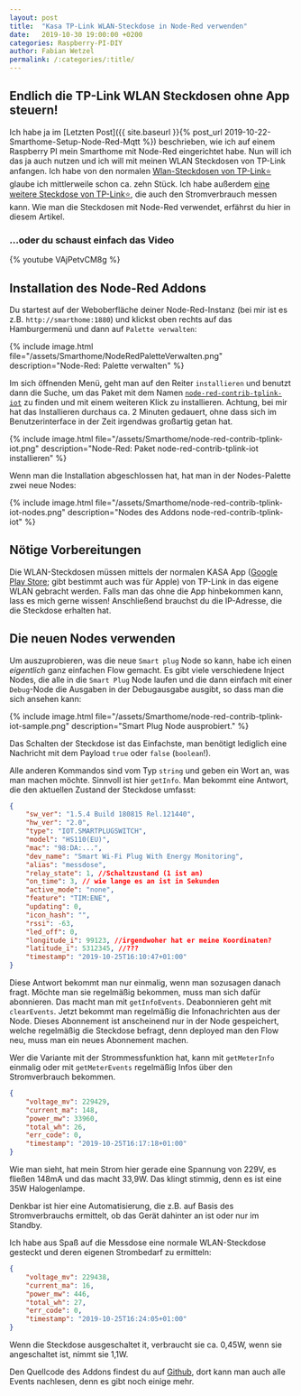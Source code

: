 ```yaml
---
layout: post
title:  "Kasa TP-Link WLAN-Steckdose in Node-Red verwenden"
date:   2019-10-30 19:00:00 +0200
categories: Raspberry-PI-DIY
author: Fabian Wetzel
permalink: /:categories/:title/
---
```


## Endlich die TP-Link WLAN Steckdosen ohne App steuern!

Ich habe ja im [Letzten Post]({{ site.baseurl }}{% post_url 2019-10-22-Smarthome-Setup-Node-Red-Mqtt %}) beschrieben, wie ich auf einem Raspberry PI mein Smarthome mit Node-Red eingerichtet habe. Nun will ich das ja auch nutzen und ich will mit meinen WLAN Steckdosen von TP-Link anfangen. Ich habe von den normalen [Wlan-Steckdosen von TP-Link⭐](https://amzn.to/31tZuOr) glaube ich mittlerweile schon ca. zehn Stück. Ich habe außerdem [eine weitere Steckdose von TP-Link⭐](https://amzn.to/32H70H9), die auch den Stromverbrauch messen kann. Wie man die Steckdosen mit Node-Red verwendet, erfährst du hier in diesem Artikel.

### ...oder du schaust einfach das Video

{% youtube VAjPetvCM8g %}

## Installation des Node-Red Addons

Du startest auf der Weboberfläche deiner Node-Red-Instanz (bei mir ist es z.B. `http://smarthome:1880`) und klickst oben rechts auf das Hamburgermenü und dann auf `Palette verwalten`:

{% include image.html file="/assets/Smarthome/NodeRedPaletteVerwalten.png" description="Node-Red: Palette verwalten" %}

Im sich öffnenden Menü, geht man auf den Reiter `installieren` und benutzt dann die Suche, um das Paket mit dem Namen [`node-red-contrib-tplink-iot`](https://github.com/adreno369/node-red-contrib-tplink-iot/) zu finden und mit einem weiteren Klick zu installieren. Achtung, bei mir hat das Installieren durchaus ca. 2 Minuten gedauert, ohne dass sich im Benutzerinterface in der Zeit irgendwas großartig getan hat.

{% include image.html file="/assets/Smarthome/node-red-contrib-tplink-iot.png" description="Node-Red: Paket node-red-contrib-tplink-iot installieren" %}

Wenn man die Installation abgeschlossen hat, hat man in der Nodes-Palette zwei neue Nodes:

{% include image.html file="/assets/Smarthome/node-red-contrib-tplink-iot-nodes.png" description="Nodes des Addons node-red-contrib-tplink-iot" %}

## Nötige Vorbereitungen

Die WLAN-Steckdosen müssen mittels der normalen KASA App ([Google Play Store](https://play.google.com/store/apps/details?id=com.tplink.kasa_android&hl=de); gibt bestimmt auch was für Apple) von TP-Link in das eigene WLAN gebracht werden. Falls man das ohne die App hinbekommen kann, lass es mich gerne wissen! Anschließend brauchst du die IP-Adresse, die die Steckdose erhalten hat.

## Die neuen Nodes verwenden

Um auszuprobieren, was die neue `Smart plug` Node so kann, habe ich einen *eigentlich* ganz einfachen Flow gemacht. Es gibt viele verschiedene Inject Nodes, die alle in die `Smart Plug` Node laufen und die dann einfach mit einer `Debug`-Node die Ausgaben in der Debugausgabe ausgibt, so dass man die sich ansehen kann:

{% include image.html file="/assets/Smarthome/node-red-contrib-tplink-iot-sample.png" description="Smart Plug Node ausprobiert." %}

Das Schalten der Steckdose ist das Einfachste, man benötigt lediglich eine Nachricht mit dem Payload `true` oder `false` (`boolean`!).

Alle anderen Kommandos sind vom Typ `string` und geben ein Wort an, was man machen möchte. Sinnvoll ist hier `getInfo`. Man bekommt eine Antwort, die den aktuellen Zustand der Steckdose umfasst:

```json
{
    "sw_ver": "1.5.4 Build 180815 Rel.121440",
    "hw_ver": "2.0",
    "type": "IOT.SMARTPLUGSWITCH",
    "model": "HS110(EU)",
    "mac": "98:DA:...",
    "dev_name": "Smart Wi-Fi Plug With Energy Monitoring",
    "alias": "messdose",
    "relay_state": 1, //Schaltzustand (1 ist an)
    "on_time": 3, // wie lange es an ist in Sekunden
    "active_mode": "none",
    "feature": "TIM:ENE",
    "updating": 0,
    "icon_hash": "",
    "rssi": -63,
    "led_off": 0,
    "longitude_i": 99123, //irgendwoher hat er meine Koordinaten?
    "latitude_i": 5312345, //???
    "timestamp": "2019-10-25T16:10:47+01:00"
}
```

Diese Antwort bekommt man nur einmalig, wenn man sozusagen danach fragt. Möchte man sie regelmäßig bekommen, muss man sich dafür abonnieren. Das macht man mit `getInfoEvents`. Deabonnieren geht mit `clearEvents`. Jetzt bekommt man regelmäßig die Infonachrichten aus der Node. Dieses Abonnement ist anscheinend nur in der Node gespeichert, welche regelmäßig die Steckdose befragt, denn deployed man den Flow neu, muss man ein neues Abonnement machen.

Wer die Variante mit der Strommessfunktion hat, kann mit `getMeterInfo` einmalig oder mit `getMeterEvents` regelmäßig Infos über den Stromverbrauch bekommen.

```json
{
    "voltage_mv": 229429,
    "current_ma": 148,
    "power_mw": 33960,
    "total_wh": 26,
    "err_code": 0,
    "timestamp": "2019-10-25T16:17:18+01:00"
}
```

Wie man sieht, hat mein Strom hier gerade eine Spannung von 229V, es fließen 148mA und das macht 33,9W. Das klingt stimmig, denn es ist eine 35W Halogenlampe.

Denkbar ist hier eine Automatisierung, die z.B. auf Basis des Stromverbrauchs ermittelt, ob das Gerät dahinter an ist oder nur im Standby.

Ich habe aus Spaß auf die Messdose eine normale WLAN-Steckdose gesteckt und deren eigenen Strombedarf zu ermitteln:

```json
{
    "voltage_mv": 229438,
    "current_ma": 16,
    "power_mw": 446,
    "total_wh": 27,
    "err_code": 0,
    "timestamp": "2019-10-25T16:24:05+01:00"
}
```

Wenn die Steckdose ausgeschaltet it, verbraucht sie ca. 0,45W, wenn sie angeschaltet ist, nimmt sie 1,1W.

Den Quellcode des Addons findest du auf [Github](https://github.com/adreno369/node-red-contrib-tplink-iot), dort kann man auch alle Events nachlesen, denn es gibt noch einige mehr.
